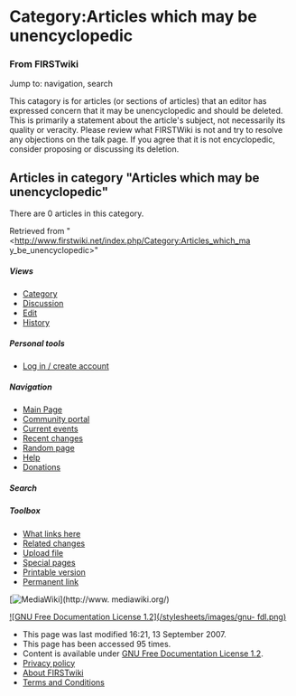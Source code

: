 # Category:Articles which may be unencyclopedic

### From FIRSTwiki

Jump to: navigation, search

This catagory is for articles (or sections of articles) that an editor has
expressed concern that it may be unencyclopedic and should be deleted. This is
primarily a statement about the article's subject, not necessarily its quality
or veracity. Please review what FIRSTWiki is not and try to resolve any
objections on the talk page. If you agree that it is not encyclopedic,
consider proposing or discussing its deletion.

  

## Articles in category "Articles which may be unencyclopedic"

There are 0 articles in this category.

Retrieved from "<http://www.firstwiki.net/index.php/Category:Articles_which_ma
y_be_unencyclopedic>"

##### Views

  * [Category](/index.php/Category:Articles_which_may_be_unencyclopedic)
  * [Discussion](/index.php?title=Category_talk:Articles_which_may_be_unencyclopedic&action=edit)
  * [Edit](/index.php?title=Category:Articles_which_may_be_unencyclopedic&action=edit)
  * [History](/index.php?title=Category:Articles_which_may_be_unencyclopedic&action=history)

##### Personal tools

  * [Log in / create account](/index.php?title=Special:Userlogin&returnto=Category:Articles_which_may_be_unencyclopedic)

[](/index.php/Main_Page "Main Page" )

##### Navigation

  * [Main Page](/index.php/Main_Page)
  * [Community portal](/index.php/FIRSTwiki:Community_portal)
  * [Current events](/index.php/Current_events)
  * [Recent changes](/index.php/Special:Recentchanges)
  * [Random page](/index.php/Special:Random)
  * [Help](/index.php/Help:Contents)
  * [Donations](/index.php/FIRSTwiki:Site_support)

##### Search



##### Toolbox

  * [What links here](/index.php/Special:Whatlinkshere/Category:Articles_which_may_be_unencyclopedic)
  * [Related changes](/index.php/Special:Recentchangeslinked/Category:Articles_which_may_be_unencyclopedic)
  * [Upload file](/index.php/Special:Upload)
  * [Special pages](/index.php/Special:Specialpages)
  * [Printable version](/index.php?title=Category:Articles_which_may_be_unencyclopedic&printable=yes)
  * [Permanent link](/index.php?title=Category:Articles_which_may_be_unencyclopedic&oldid=62996)

[![MediaWiki](/skins/common/images/poweredby_mediawiki_88x31.png)](http://www.
mediawiki.org/)

[![GNU Free Documentation License 1.2](/stylesheets/images/gnu-
fdl.png)](http://www.gnu.org/copyleft/fdl.html)

  * This page was last modified 16:21, 13 September 2007.
  * This page has been accessed 95 times.
  * Content is available under [GNU Free Documentation License 1.2](http://www.gnu.org/copyleft/fdl.html "http://www.gnu.org/copyleft/fdl.html" ).
  * [Privacy policy](/index.php/FIRSTwiki:Privacy_policy "FIRSTwiki:Privacy policy" )
  * [About FIRSTwiki](/index.php/FIRSTwiki:About "FIRSTwiki:About" )
  * [Terms and Conditions](/index.php/FIRSTwiki:Terms_and_conditions "FIRSTwiki:Terms and conditions" )

